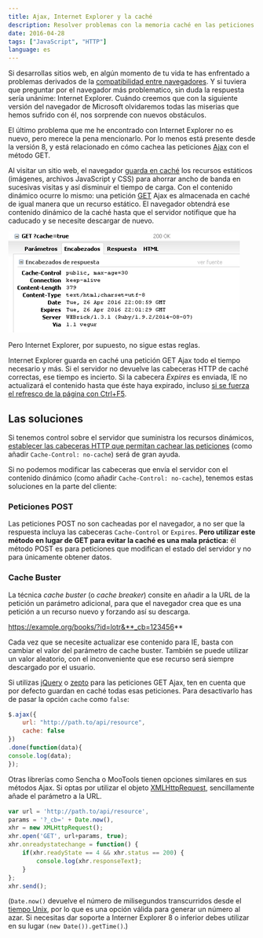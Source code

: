 ```yaml
---
title: Ajax, Internet Explorer y la caché
description: Resolver problemas con la memoria caché en las peticiones AJAX con Internet Explorer.
date: 2016-04-28
tags: ["JavaScript", "HTTP"]
language: es
---
```


Si desarrollas sitios web, en algún momento de tu vida te has enfrentado a problemas derivados de la [compatibilidad entre navegadores](https://en.wikipedia.org/wiki/Cross-browser). Y si tuviera que preguntar por el navegador más problematico, sin duda la respuesta sería unánime: Internet Explorer. Cuándo creemos que con la siguiente versión del navegador de Microsoft olvidaremos todas las miserias que hemos sufrido con él, nos sorprende con nuevos obstáculos.

El último problema que me he encontrado con Internet Explorer no es nuevo, pero merece la pena mencionarlo. Por lo menos está presente desde la versión 8, y está relacionado en cómo cachea las peticiones [Ajax](https://developer.mozilla.org/es/docs/AJAX) con el método GET.

Al visitar un sitio web, el navegador [guarda en caché](https://es.wikipedia.org/wiki/Cach%C3%A9_web) los recursos estáticos (imágenes, archivos JavaScript y CSS) para ahorrar ancho de banda en sucesivas visitas y así disminuir el tiempo de carga. Con el contenido dinámico ocurre lo mismo: una petición [GET](https://es.wikipedia.org/wiki/Hypertext_Transfer_Protocol#GET) Ajax es almacenada en caché de igual manera que un recurso estático. El navegador obtendrá ese contenido dinámico de la caché hasta que el servidor notifique que ha caducado y se necesite descargar de nuevo.

![Cabeceras HTTP](/img/blog/http-headers.png)

Pero Internet Explorer, por supuesto, no sigue estas reglas.

Internet Explorer guarda en caché una petición GET Ajax todo el tiempo necesario y más. Si el servidor no devuelve las cabeceras HTTP de caché correctas, ese tiempo es incierto. Si la cabecera _Expires_ es enviada, IE no actualizará el contenido hasta que éste haya expirado, incluso [si se fuerza el refresco de la página con Ctrl+F5](http://stackoverflow.com/questions/385367/what-requests-do-browsers-f5-and-ctrl-f5-refreshes-generate).

## Las soluciones

Si tenemos control sobre el servidor que suministra los recursos dinámicos, [establecer las cabeceras HTTP que permitan cachear las peticiones](https://blog.httpwatch.com/2009/08/07/ajax-caching-two-important-facts/) (como añadir `Cache-Control: no-cache`) será de gran ayuda.

Si no podemos modificar las cabeceras que envía el servidor con el contenido dinámico (como añadir `Cache-Control: no-cache`), tenemos estas soluciones en la parte del cliente:

### Peticiones POST

Las peticiones POST no son cacheadas por el navegador, a no ser que la respuesta incluya las cabeceras `Cache-Control` or `Expires`. **Pero utilizar este método en lugar de GET para evitar la caché es una mala práctica:** él método POST es para peticiones que modifican el estado del servidor y no para únicamente obtener datos.

### Cache Buster

La técnica _cache buster_ (o _cache breaker_) consite en añadir a la URL de la petición un parámetro adicional, para que el navegador crea que es una petición a un recurso nuevo y forzando así su descarga.

https://example.org/books/?id=lotr&**_cb=123456**

Cada vez que se necesite actualizar ese contenido para IE, basta con cambiar el valor del parámetro de cache buster. También se puede utilizar un valor aleatorio, con el inconveniente que ese recurso será siempre descargado por el usuario.

Si utilizas [jQuery](https://es.wikipedia.org/wiki/JQuery) o [zepto](http://zeptojs.com) para las peticiones GET Ajax, ten en cuenta que por defecto guardan en caché todas esas peticiones. Para desactivarlo has de pasar la opción `cache` como `false`:

```js
$.ajax({  
    url: "http://path.to/api/resource",  
    cache: false  
})  
.done(function(data){  
console.log(data);  
});  
```

Otras librerías como Sencha o MooTools tienen opciones similares en sus métodos Ajax. Si optas por utilizar el objeto [XMLHttpRequest](https://developer.mozilla.org/es/docs/XMLHttpRequest), sencillamente añade el parámetro a la URL.

```js
var url = 'http://path.to/api/resource',  
params = '?_cb=' + Date.now(),  
xhr = new XMLHttpRequest();  
xhr.open('GET', url+params, true);  
xhr.onreadystatechange = function() {  
    if(xhr.readyState == 4 && xhr.status == 200) {  
        console.log(xhr.responseText);  
    }  
};  
xhr.send();  
```

(`Date.now()` devuelve el número de milisegundos transcurridos desde el [tiempo Unix](https://en.wikipedia.org/wiki/Unix_time), por lo que es una opción válida para generar un número al azar. Si necesitas dar soporte a Interner Explorer 8 o inferior debes utilizar en su lugar `(new Date()).getTime()`.)
